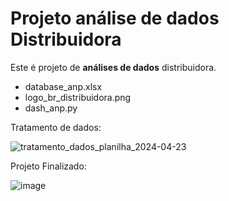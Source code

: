 # Projeto análise de dados Distribuidora

Este é projeto de **análises de dados** distribuidora.

- database_anp.xlsx
- logo_br_distribuidora.png
- dash_anp.py

Tratamento de dados:

![tratamento_dados_planilha_2024-04-23](https://github.com/thomazjeffersondev/analises_de_dados_preco_de_combustiveis_brasil/assets/167700447/bd8a01ea-8eba-4a9d-9b44-bb6b019bf320)

Projeto Finalizado:

![image](https://github.com/thomazjeffersondev/analises_de_dados_preco_de_combustiveis_brasil/assets/167700447/a227a1db-3a58-43d0-90d2-da4b2290ece1)
